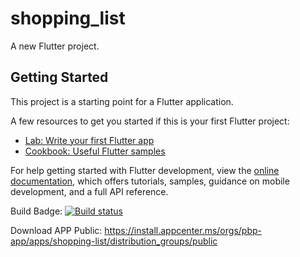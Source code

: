 # shopping_list

A new Flutter project.

## Getting Started

This project is a starting point for a Flutter application.

A few resources to get you started if this is your first Flutter project:

- [Lab: Write your first Flutter app](https://docs.flutter.dev/get-started/codelab)
- [Cookbook: Useful Flutter samples](https://docs.flutter.dev/cookbook)

For help getting started with Flutter development, view the
[online documentation](https://docs.flutter.dev/), which offers tutorials,
samples, guidance on mobile development, and a full API reference.

Build Badge:
[![Build status](https://build.appcenter.ms/v0.1/apps/55575737-8079-4335-a7fe-7da3af961a6b/branches/main/badge)](https://appcenter.ms)

Download APP Public:
https://install.appcenter.ms/orgs/pbp-app/apps/shopping-list/distribution_groups/public